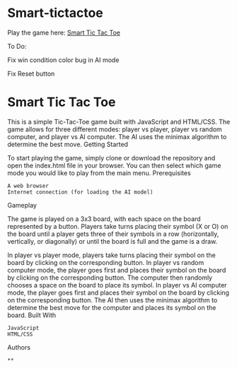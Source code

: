 # Smart-tictactoe

Play the game here: <a href="https://abhinavsalgania.github.io/Smart-tictactoe/">Smart Tic Tac Toe</a>

To Do:

Fix win condition color bug in AI mode

Fix Reset button

# Smart Tic Tac Toe

This is a simple Tic-Tac-Toe game built with JavaScript and HTML/CSS. The game allows for three different modes: player vs player, player vs random computer, and player vs AI computer. The AI uses the minimax algorithm to determine the best move.
Getting Started

To start playing the game, simply clone or download the repository and open the index.html file in your browser. You can then select which game mode you would like to play from the main menu.
Prerequisites

    A web browser
    Internet connection (for loading the AI model)

Gameplay

The game is played on a 3x3 board, with each space on the board represented by a button. Players take turns placing their symbol (X or O) on the board until a player gets three of their symbols in a row (horizontally, vertically, or diagonally) or until the board is full and the game is a draw.

In player vs player mode, players take turns placing their symbol on the board by clicking on the corresponding button. In player vs random computer mode, the player goes first and places their symbol on the board by clicking on the corresponding button. The computer then randomly chooses a space on the board to place its symbol. In player vs AI computer mode, the player goes first and places their symbol on the board by clicking on the corresponding button. The AI then uses the minimax algorithm to determine the best move for the computer and places its symbol on the board.
Built With

    JavaScript
    HTML/CSS

Authors

    **
